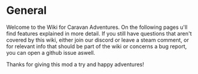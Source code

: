 # General

Welcome to the Wiki for Caravan Adventures. On the following pages u'll find features explained in more detail. If you still have questions that aren't covered by this wiki, either join our discord or leave a steam comment, or for relevant info that should be part of the wiki or concerns a bug report, you can open a github issue aswell. 

Thanks for giving this mod a try and happy adventures!